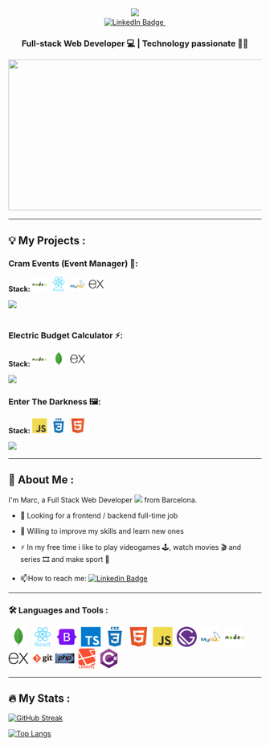 
<div id="header" align="center" >
  <img src="https://media3.giphy.com/media/ndM7oIOjaDQOhMKtF3/giphy.gif?cid=ecf05e47plf0kpknil03t06ipqjqqq1zt5l85j6ww265pw94&rid=giphy.gif&ct=g" width="200"/>
</div>

<div id="badges" align="center">
 <a href="https://www.linkedin.com/in/marccarbonellperez/">
    <img src="https://img.shields.io/badge/LinkedIn-blue?style=for-the-badge&logo=linkedin&logoColor=white" alt="LinkedIn Badge"/>
  </a>
  <img src="https://komarev.com/ghpvc/?username=sopadelletres01&style=flat-square&color=yellow" alt=""/>
</div>

<div align="center">
  <h3>Full-stack Web Developer 💻️ | Technology passionate 👨‍💻</h3>
</div>

<div align="center">
  <img src="https://media0.giphy.com/media/dWesBcTLavkZuG35MI/giphy.gif?cid=790b7611bf2ba54a57133fef09a756947107e40bc0d94784&rid=giphy.gif&ct=g" width="600" height="300"/>
</div>


---

## 💡 My Projects :

### Cram Events (Event Manager) 🏈:

<b>Stack: </b>
<img src="https://github.com/devicons/devicon/blob/master/icons/nodejs/nodejs-original-wordmark.svg" title="NodeJS" alt="NodeJS" width="30" height="30"/>&nbsp;
<img src="https://github.com/devicons/devicon/blob/master/icons/react/react-original-wordmark.svg" title="React" alt="React" width="30" height="30"/>&nbsp;
<img src="https://github.com/devicons/devicon/blob/master/icons/mysql/mysql-original-wordmark.svg" title="MySQL"  alt="MySQL" width="30" height="30"/>&nbsp;
<img src="https://github.com/devicons/devicon/blob/master/icons/express/express-original.svg" title="Express" alt="Express" width="30" height="30"/>&nbsp;

<a href="https://cram-frontend.vercel.app/">
    <img src="https://i.imgur.com/cBuQU0a.png"/>
</a>

<br>
<br>

### Electric Budget Calculator ⚡️:

<b>Stack: </b>
<img src="https://github.com/devicons/devicon/blob/master/icons/nodejs/nodejs-original-wordmark.svg" title="NodeJS" alt="NodeJS" width="30" height="30"/>&nbsp;
<img src="https://github.com/devicons/devicon/blob/master/icons/mongodb/mongodb-original.svg" title="Mongo" alt="Mongo" width="30" height="30"/>&nbsp;
<img src="https://github.com/devicons/devicon/blob/master/icons/express/express-original.svg" title="Express" alt="Express" width="30" height="30"/>&nbsp;

<a href="https://electric-price-budget.herokuapp.com/">
    <img src="https://i.imgur.com/gvLVOYo.jpg?1"/>
</a>



### Enter The Darkness 🖼️:

<b>Stack: </b>
<img src="https://github.com/devicons/devicon/blob/master/icons/javascript/javascript-original.svg" title="JavaScript" alt="JavaScript" width="30" height="30"/>&nbsp;
<img src="https://github.com/devicons/devicon/blob/master/icons/css3/css3-plain-wordmark.svg"  title="CSS3" alt="CSS" width="30" height="30"/>&nbsp;
<img src="https://github.com/devicons/devicon/blob/master/icons/html5/html5-original.svg" title="HTML5" alt="HTML" width="30" height="30"/>&nbsp;

<a href="https://sopadelletres01.github.io/canvas-project/">
    <img src="https://i.imgur.com/56Ex3Kd.png?1"/>
</a>



---

## 📝 About Me :

I'm Marc, a Full Stack Web Developer <img src="https://media.giphy.com/media/WUlplcMpOCEmTGBtBW/giphy.gif" width="30"> from Barcelona.

- :telescope: Looking for a frontend / backend full-time job

- :seedling: Willing to improve my skills and learn new ones

- :zap: In my free time i like to play videogames 🕹️, watch movies 🎬️ and series 🎞️ and make sport 🏉

- :mailbox:How to reach me: [![Linkedin Badge](https://img.shields.io/badge/-sopadelletres-blue?style=flat&logo=Linkedin&logoColor=white)](https://www.linkedin.com/in/marccarbonellperez/)



---

### :hammer_and_wrench: Languages and Tools :

<div>
  <img src="https://github.com/devicons/devicon/blob/master/icons/mongodb/mongodb-original.svg" title="Mongo" alt="Mongo" width="40" height="40"/>&nbsp;
  <img src="https://github.com/devicons/devicon/blob/master/icons/react/react-original-wordmark.svg" title="React" alt="React" width="40" height="40"/>&nbsp;
  <img src="https://github.com/devicons/devicon/blob/master/icons/bootstrap/bootstrap-original.svg" title="Bootstrap" alt="Bootstrap" width="40" height="40"/>&nbsp;
  <img src="https://github.com/devicons/devicon/blob/master/icons/typescript/typescript-original.svg" title="Typescript" alt="Typescript " width="40" height="40"/>&nbsp;
  <img src="https://github.com/devicons/devicon/blob/master/icons/css3/css3-plain-wordmark.svg"  title="CSS3" alt="CSS" width="40" height="40"/>&nbsp;
  <img src="https://github.com/devicons/devicon/blob/master/icons/html5/html5-original.svg" title="HTML5" alt="HTML" width="40" height="40"/>&nbsp;
  <img src="https://github.com/devicons/devicon/blob/master/icons/javascript/javascript-original.svg" title="JavaScript" alt="JavaScript" width="40" height="40"/>&nbsp;
  <img src="https://github.com/devicons/devicon/blob/master/icons/gatsby/gatsby-original.svg" title="Gatsby"  alt="Gatsby" width="40" height="40"/>&nbsp;
  <img src="https://github.com/devicons/devicon/blob/master/icons/mysql/mysql-original-wordmark.svg" title="MySQL"  alt="MySQL" width="40" height="40"/>&nbsp;
  <img src="https://github.com/devicons/devicon/blob/master/icons/nodejs/nodejs-original-wordmark.svg" title="NodeJS" alt="NodeJS" width="40" height="40"/>&nbsp;
  <img src="https://github.com/devicons/devicon/blob/master/icons/express/express-original.svg" title="Express" alt="Express" width="40" height="40"/>&nbsp;
  <img src="https://github.com/devicons/devicon/blob/master/icons/git/git-original-wordmark.svg" title="Git" **alt="Git" width="40" height="40"/>
  <img src="https://github.com/devicons/devicon/blob/master/icons/php/php-original.svg" title="Php" **alt="Php" width="40" height="40"/>
  <img src="https://github.com/devicons/devicon/blob/master/icons/laravel/laravel-plain-wordmark.svg" title="Laravel" **alt="Laravel" width="40" height="40"/>
  <img src="https://github.com/devicons/devicon/blob/master/icons/csharp/csharp-original.svg" title="Csharp" **alt="Csharp" width="40" height="40"/>
</div>

---

## :fire: My Stats :

[![GitHub Streak](http://github-readme-streak-stats.herokuapp.com?user=sopadelletres01&theme=dark&hide_border=true&date_format=j%2Fn%5B%2FY%5D)](https://git.io/streak-stats)

[![Top Langs](https://github-readme-stats.vercel.app/api/top-langs/?username=sopadelletres01&layout=compact&theme=vision-friendly-dark)](https://github.com/anuraghazra/github-readme-stats)


